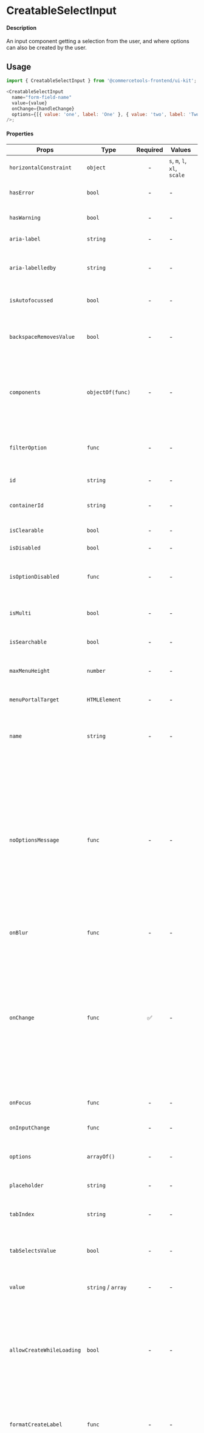 # CreatableSelectInput

#### Description

An input component getting a selection from the user, and where options can also be created by the user.

## Usage

```js
import { CreatableSelectInput } from '@commercetools-frontend/ui-kit';

<CreatableSelectInput
  name="form-field-name"
  value={value}
  onChange={handleChange}
  options={[{ value: 'one', label: 'One' }, { value: 'two', label: 'Two' }]}
/>;
```

#### Properties

| Props                     | Type               | Required | Values                       | Default  | Description                                                                                                                                                                                                                                                                                 |
| ------------------------- | ------------------ | :------: | ---------------------------- | -------- | ------------------------------------------------------------------------------------------------------------------------------------------------------------------------------------------------------------------------------------------------------------------------------------------- |
| `horizontalConstraint`    | `object`           |    -     | `s`, `m`, `l`, `xl`, `scale` | `scale`  | Horizontal size limit of the input fields.                                                                                                                                                                                                                                                  |
| `hasError`                | `bool`             |    -     | -                            | -        | Indicates the input field has an error                                                                                                                                                                                                                                                      |
| `hasWarning`              | `bool`             |    -     | -                            | -        | Indicates the input field has a warning                                                                                                                                                                                                                                                     |
| `aria-label`              | `string`           |    -     | -                            | -        | Aria label (for assistive tech)                                                                                                                                                                                                                                                             |
| `aria-labelledby`         | `string`           |    -     | -                            | -        | HTML ID of an element that should be used as the label (for assistive tech)                                                                                                                                                                                                                 |
| `isAutofocussed`          | `bool`             |    -     | -                            | -        | Focus the control when it is mounted                                                                                                                                                                                                                                                        |
| `backspaceRemovesValue`   | `bool`             |    -     | -                            | `true`   | Remove the currently focused option when the user presses backspace                                                                                                                                                                                                                         |
| `components`              | `objectOf(func)`   |    -     | -                            | -        | Map of components to overwrite the default ones, see [what components you can override](https://react-select.com/components)                                                                                                                                                                |
| `filterOption`            | `func`             |    -     | -                            | -        | Custom method to filter whether an option should be displayed in the menu                                                                                                                                                                                                                   |
| `id`                      | `string`           |    -     | -                            | -        | The id of the search input                                                                                                                                                                                                                                                                  |
| `containerId`             | `string`           |    -     | -                            | -        | The id to set on the SelectContainer component                                                                                                                                                                                                                                              |
| `isClearable`             | `bool`             |    -     | -                            | -        | Is the select value clearable                                                                                                                                                                                                                                                               |
| `isDisabled`              | `bool`             |    -     | -                            | -        | Is the select disabled                                                                                                                                                                                                                                                                      |
| `isOptionDisabled`        | `func`             |    -     | -                            | -        | Override the built-in logic to detect whether an option is disabled                                                                                                                                                                                                                         |
| `isMulti`                 | `bool`             |    -     | -                            | -        | Support multiple selected options                                                                                                                                                                                                                                                           |
| `isSearchable`            | `bool`             |    -     | -                            | `true`   | Whether to enable search functionality                                                                                                                                                                                                                                                      |
| `maxMenuHeight`           | `number`           |    -     | -                            | -        | Maximum height of the menu before scrolling                                                                                                                                                                                                                                                 |
| `menuPortalTarget`        | `HTMLElement`      |    -     | -                            | -        | Dom element to portal the select menu to                                                                                                                                                                                                                                                    |
| `name`                    | `string`           |    -     | -                            | -        | Name of the HTML Input (optional - without this, no input will be rendered)                                                                                                                                                                                                                 |
| `noOptionsMessage`        | `func`             |    -     | -                            | -        | Can be used to render a custom value when there are no options (either because of no search results, or all options have been used, or there were none in the first place). Gets called with `{ inputValue: String }`. `inputValue` will be an empty string when no search text is present. |
| `onBlur`                  | `func`             |    -     | -                            | -        | Handle blur events on the control                                                                                                                                                                                                                                                           |
| `onChange`                | `func`             |    ✅    | -                            | -        | Called with a fake event when value changes. The event's `target.name` will be the `name` supplied in props. The event's `target.value` will hold the value. The value will be the selected option, or an array of options in case `isMulti` is `true`.                                     |
| `onFocus`                 | `func`             |    -     | -                            | -        | Handle focus events on the control                                                                                                                                                                                                                                                          |
| `onInputChange`           | `func`             |    -     | -                            | -        | Handle change events on the input                                                                                                                                                                                                                                                           |
| `options`                 | `arrayOf()`        |    -     | -                            | -        | Array of options that populate the select menu                                                                                                                                                                                                                                              |
| `placeholder`             | `string`           |    -     | -                            | -        | Placeholder text for the select value                                                                                                                                                                                                                                                       |
| `tabIndex`                | `string`           |    -     | -                            | `"0"`    | Sets the tabIndex attribute on the input                                                                                                                                                                                                                                                    |
| `tabSelectsValue`         | `bool`             |    -     | -                            | `true`   | Select the currently focused option when the user presses tab                                                                                                                                                                                                                               |
| `value`                   | `string` / `array` |    -     | -                            | -        | The value of the select; reflected by the selected option                                                                                                                                                                                                                                   |
| `allowCreateWhileLoading` | `bool`             |    -     | -                            | -        | Allow options to be created while the isLoading prop is true. Useful to prevent the "create new ..." option being displayed while async results are still being loaded.                                                                                                                     |
| `formatCreateLabel`       | `func`             |    -     | -                            | -        | Gets the label for the "create new ..." option in the menu. Is given the current input value.                                                                                                                                                                                               |
| `isValidNewOption`        | `func`             |    -     | -                            | -        | Determines whether the "create new ..." option should be displayed based on the current input value, select value and options array.                                                                                                                                                        |
| `getNewOptionData`        | `func`             |    -     | -                            | -        | Returns the data for the new option when it is created. Used to display the value, and is passed to onChange.                                                                                                                                                                               |
| `onCreateOption`          | `func`             |    -     | -                            | -        | If provided, this will be called with the input value when a new option is created, and onChange will not be called. Use this when you need more control over what happens when new options are created.                                                                                    |
| `createOptionPosition`    | `string`           |    -     | `"first"`, `"last"`          | `"last"` | Sets the position of the createOption element in your options list.                                                                                                                                                                                                                         |
| `showOptionGroupDivider`  | `boolean`          |    -     | -                            | `false`  | Determines if option groups will be separated by a divider                                                                                                                                                                                                                                  |

This input is built on top of [`react-select`](https://github.com/JedWatson/react-select) v2.
It supports mostly same properties as `react-select`. Behaviour for some props was changed, and support for others was dropped.

In case you need one of the currently excluded props, feel free to open a PR adding them.

##### `options`

The options support a `isDisabled` property which will render the option with a disabled style and will prevent users from selecting it.

#### Static Properties

##### `isTouched(touched)`

Expects to be called with an array or boolean.
Returns `true` when truthy.

##### Components

It is possible to customize `SelectInput` by passing the `components` property.
`SelectInput` exports the default underlying components as static exports.

Components available as static exports are:

- `ClearIndicator`
- `Control`
- `DropdownIndicator`
- `DownChevron`
- `CrossIcon`
- `Group`
- `GroupHeading`
- `IndicatorsContainer`
- `IndicatorSeparator`
- `Input`
- `LoadingIndicator`
- `Menu`
- `MenuList`
- `MenuPortal`
- `LoadingMessage`
- `NoOptionsMessage`
- `MultiValue`
- `MultiValueContainer`
- `MultiValueLabel`
- `MultiValueRemove`
- `Option`
- `Placeholder`
- `SelectContainer`
- `SingleValue`
- `ValueContainer`

See the [official documentation](https://react-select.com/components) for more information about the props they receive.
